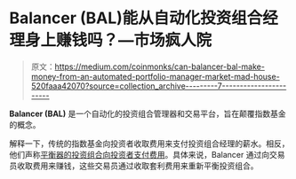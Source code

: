 # Balancer (BAL)能从自动化投资组合经理身上赚钱吗？—市场疯人院

> 原文：<https://medium.com/coinmonks/can-balancer-bal-make-money-from-an-automated-portfolio-manager-market-mad-house-520faaa42070?source=collection_archive---------7----------------------->

**Balancer (BAL)** 是一个自动化的投资组合管理器和交易平台，旨在颠覆指数基金的概念。

解释一下，传统的指数基金向投资者收取费用来支付投资组合经理的薪水。相反，他们声称[平衡器的投资组合向投资者支付费用](https://balancer.fi/)。具体来说，Balancer 通过向交易员收取费用来赚钱，这些交易员通过收取套利费用来重新平衡投资组合。